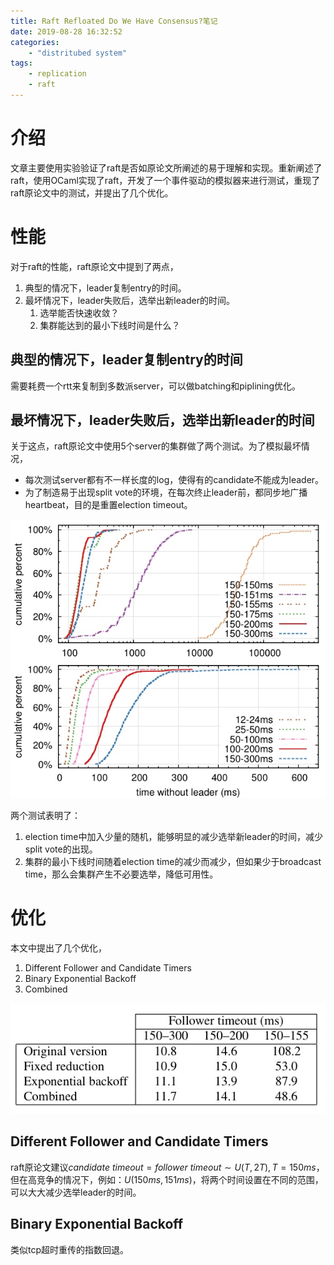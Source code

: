 ```yaml
---
title: Raft Refloated Do We Have Consensus?笔记
date: 2019-08-28 16:32:52
categories:
    - "distritubed system"
tags:
    - replication
    - raft
---
```


# 介绍
文章主要使用实验验证了raft是否如原论文所阐述的易于理解和实现。重新阐述了raft，使用OCaml实现了raft，开发了一个事件驱动的模拟器来进行测试，重现了raft原论文中的测试，并提出了几个优化。

# 性能
对于raft的性能，raft原论文中提到了两点，
1. 典型的情况下，leader复制entry的时间。
2. 最坏情况下，leader失败后，选举出新leader的时间。
    1. 选举能否快速收敛？
    2. 集群能达到的最小下线时间是什么？

## 典型的情况下，leader复制entry的时间
需要耗费一个rtt来复制到多数派server，可以做batching和piplining优化。

## 最坏情况下，leader失败后，选举出新leader的时间
关于这点，raft原论文中使用5个server的集群做了两个测试。为了模拟最坏情况，
* 每次测试server都有不一样长度的log，使得有的candidate不能成为leader。
* 为了制造易于出现split vote的环境，在每次终止leader前，都同步地广播heartbeat，目的是重置election timeout。

![-w302](images/2019/15674125053563.jpg)

两个测试表明了：
1. election time中加入少量的随机，能够明显的减少选举新leader的时间，减少split vote的出现。
2. 集群的最小下线时间随着election time的减少而减少，但如果少于broadcast time，那么会集群产生不必要选举，降低可用性。

# 优化
本文中提出了几个优化，
1. Different Follower and Candidate Timers
2. Binary Exponential Backoff
3. Combined

![-w293](images/2019/15674141041720.jpg)

## Different Follower and Candidate Timers
raft原论文建议$\textit{candidate timeout} = \textit{follower timeout} ∼ U(T, 2T), T=150ms$，但在高竞争的情况下，例如：$U(150ms, 151ms)$，将两个时间设置在不同的范围，可以大大减少选举leader的时间。

## Binary Exponential Backoff
类似tcp超时重传的指数回退。
